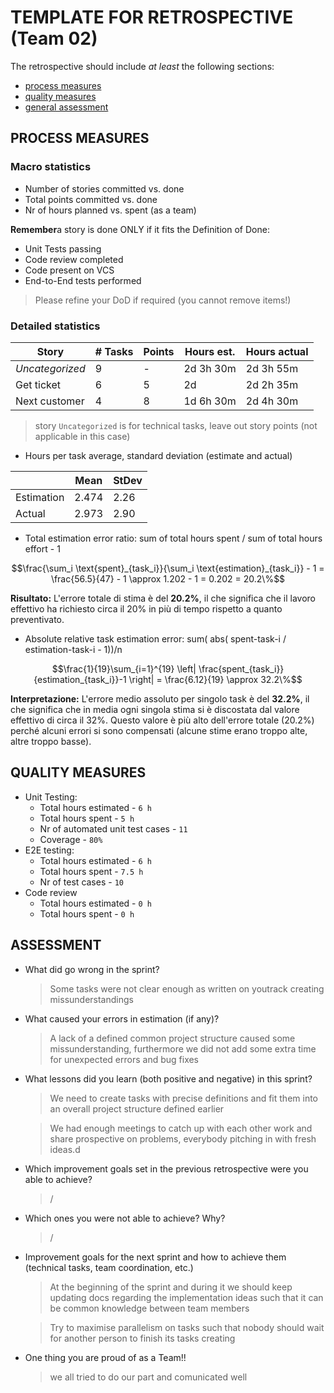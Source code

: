 # TEMPLATE FOR RETROSPECTIVE (Team 02)

The retrospective should include _at least_ the following
sections:

- [process measures](#process-measures)
- [quality measures](#quality-measures)
- [general assessment](#assessment)

## PROCESS MEASURES

### Macro statistics

- Number of stories committed vs. done
- Total points committed vs. done
- Nr of hours planned vs. spent (as a team)

**Remember**a story is done ONLY if it fits the Definition of Done:

- Unit Tests passing
- Code review completed
- Code present on VCS
- End-to-End tests performed

> Please refine your DoD if required (you cannot remove items!)

### Detailed statistics

| Story           | # Tasks | Points | Hours est. | Hours actual |
| --------------- | ------- | ------ | ---------- | ------------ |
| _Uncategorized_ | 9       | -      | 2d 3h 30m  | 2d 3h 55m    |
| Get ticket      | 6       | 5      | 2d         | 2d 2h 35m    |
| Next customer   | 4       | 8      | 1d 6h 30m  | 2d 4h 30m    |

> story `Uncategorized` is for technical tasks, leave out story points (not applicable in this case)

- Hours per task average, standard deviation (estimate and actual)

|            | Mean  | StDev |
| ---------- | ----- | ----- |
| Estimation | 2.474 | 2.26  |
| Actual     | 2.973 | 2.90  |

- Total estimation error ratio: sum of total hours spent / sum of total hours effort - 1

$$\frac{\sum_i \text{spent}_{task_i}}{\sum_i \text{estimation}_{task_i}} - 1 = \frac{56.5}{47} - 1 \approx 1.202 - 1 = 0.202 = 20.2\%$$

**Risultato:** L'errore totale di stima è del **20.2%**, il che significa che il lavoro effettivo ha richiesto circa il 20% in più di tempo rispetto a quanto preventivato.

- Absolute relative task estimation error: sum( abs( spent-task-i / estimation-task-i - 1))/n

$$\frac{1}{19}\sum_{i=1}^{19} \left| \frac{spent_{task_i}}{estimation_{task_i}}-1 \right| = \frac{6.12}{19} \approx 32.2\%$$

**Interpretazione:** L'errore medio assoluto per singolo task è del **32.2%**, il che significa che in media ogni singola stima si è discostata dal valore effettivo di circa il 32%. Questo valore è più alto dell'errore totale (20.2%) perché alcuni errori si sono compensati (alcune stime erano troppo alte, altre troppo basse).

## QUALITY MEASURES

- Unit Testing:
  - Total hours estimated - `6 h`
  - Total hours spent - `5 h`
  - Nr of automated unit test cases - `11`
  - Coverage - `80%`
- E2E testing:
  - Total hours estimated - `6 h`
  - Total hours spent - `7.5 h`
  - Nr of test cases - `10`
- Code review
  - Total hours estimated - `0 h`
  - Total hours spent - `0 h`

## ASSESSMENT

- What did go wrong in the sprint?

  > Some tasks were not clear enough as written on youtrack creating missunderstandings

- What caused your errors in estimation (if any)?

  > A lack of a defined common project structure caused some missunderstanding, furthermore we did not add some extra time for unexpected errors and bug fixes

- What lessons did you learn (both positive and negative) in this sprint?

  > We need to create tasks with precise definitions and fit them into an overall project structure defined earlier

  > We had enough meetings to catch up with each other work and share prospective on problems, everybody pitching in with fresh ideas.d

- Which improvement goals set in the previous retrospective were you able to achieve?

  > /

- Which ones you were not able to achieve? Why?

  > /

- Improvement goals for the next sprint and how to achieve them (technical tasks, team coordination, etc.)

  > At the beginning of the sprint and during it we should keep updating docs regarding the implementation ideas such that it can be common knowledge between team members

  > Try to maximise parallelism on tasks such that nobody should wait for another person to finish its tasks creating

- One thing you are proud of as a Team!!

  > we all tried to do our part and comunicated well
